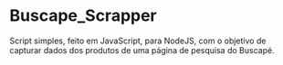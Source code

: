 # Buscape_Scrapper
Script simples, feito em JavaScript, para NodeJS, com o objetivo de capturar dados dos produtos de uma página de pesquisa do Buscapé.
